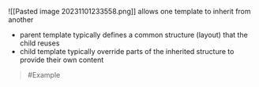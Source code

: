 ![[Pasted image 20231101233558.png]]
allows one template to inherit from another
- parent template typically defines a common structure (layout) that the child reuses
- child template typically override parts of the inherited structure to provide their own content

>	#Example 
>	